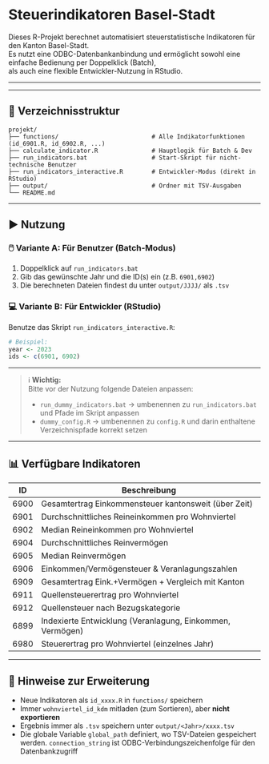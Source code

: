 # Steuerindikatoren Basel-Stadt

Dieses R-Projekt berechnet automatisiert steuerstatistische Indikatoren für den Kanton Basel-Stadt.  
Es nutzt eine ODBC-Datenbankanbindung und ermöglicht sowohl eine einfache Bedienung per Doppelklick (Batch),  
als auch eine flexible Entwickler-Nutzung in RStudio.

---

---

## 📁 Verzeichnisstruktur

```
projekt/
├── functions/                          # Alle Indikatorfunktionen (id_6901.R, id_6902.R, ...)
├── calculate_indicator.R               # Hauptlogik für Batch & Dev
├── run_indicators.bat                  # Start-Skript für nicht-technische Benutzer
├── run_indicators_interactive.R        # Entwickler-Modus (direkt in RStudio)
├── output/                             # Ordner mit TSV-Ausgaben
└── README.md
```

---

## ▶️ Nutzung

### 🖱️ **Variante A: Für Benutzer (Batch-Modus)**

1. Doppelklick auf `run_indicators.bat`
2. Gib das gewünschte Jahr und die ID(s) ein (z.B. `6901,6902`)
3. Die berechneten Dateien findest du unter `output/JJJJ/` als `.tsv`

### 💻 **Variante B: Für Entwickler (RStudio)**

Benutze das Skript `run_indicators_interactive.R`:

```r
# Beispiel:
year <- 2023
ids <- c(6901, 6902)
```

---

> ℹ️ **Wichtig:**  
> Bitte vor der Nutzung folgende Dateien anpassen:  
> 
> - `run_dummy_indicators.bat` → umbenennen zu `run_indicators.bat` und Pfade im Skript anpassen  
> - `dummy_config.R` → umbenennen zu `config.R` und darin enthaltene Verzeichnispfade korrekt setzen

---

## 📊 Verfügbare Indikatoren

| ID     | Beschreibung                                             |
|--------|----------------------------------------------------------|
| 6900   | Gesamtertrag Einkommensteuer kantonsweit (über Zeit)     |
| 6901   | Durchschnittliches Reineinkommen pro Wohnviertel         |
| 6902   | Median Reineinkommen pro Wohnviertel                     |
| 6904   | Durchschnittliches Reinvermögen                          |
| 6905   | Median Reinvermögen                                      |
| 6906   | Einkommen/Vermögensteuer & Veranlagungszahlen            |
| 6909   | Gesamtertrag Eink.+Vermögen + Vergleich mit Kanton       |
| 6911   | Quellensteuerertrag pro Wohnviertel                      |
| 6912   | Quellensteuer nach Bezugskategorie                       |
| 6899   | Indexierte Entwicklung (Veranlagung, Einkommen, Vermögen)|
| 6980   | Steuerertrag pro Wohnviertel (einzelnes Jahr)            |

---

## 🧠 Hinweise zur Erweiterung

- Neue Indikatoren als `id_xxxx.R` in `functions/` speichern
- Immer `wohnviertel_id_kdm` mitladen (zum Sortieren), aber **nicht exportieren**
- Ergebnis immer als `.tsv` speichern unter `output/<Jahr>/xxxx.tsv`
- Die globale Variable `global_path` definiert, wo TSV-Dateien gespeichert werden. `connection_string` ist ODBC-Verbindungszeichenfolge für den Datenbankzugriff

